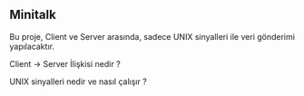 Minitalk
--------
Bu proje, Client ve Server arasında, sadece UNIX sinyalleri ile veri gönderimi yapılacaktır.

Client -> Server İlişkisi nedir ?

UNIX sinyalleri nedir ve nasıl çalışır ?  

